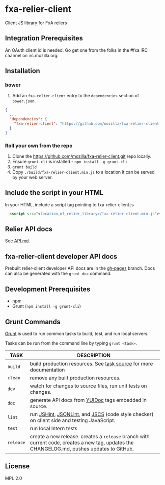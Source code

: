 # fxa-relier-client

Client JS library for FxA reliers

## Integration Prerequisites
An OAuth client id is needed. Go get one from the folks in the #fxa IRC channel on irc.mozilla.org.

## Installation

### bower
1. Add an `fxa-relier-client` entry to the `dependencies` section of `bower.json`.

```json
{
  ...
  "dependencies": {
    "fxa-relier-client": "https://github.com/mozilla/fxa-relier-client.git#<latest_version>"
  }
}
```

### Roll your own from the repo
1. Clone the https://github.com/mozilla/fxa-relier-client.git repo locally.
2. Ensure `grunt-cli` is installed - `npm install -g grunt-cli`
3. `grunt build`
4. Copy `./build/fxa-relier-client.min.js` to a location it can be served by your web server.

## Include the script in your HTML
In your HTML, include a script tag pointing to fxa-relier-client.js
```html
  <script src="<location_of_relier_library>/fxa-relier-client.min.js"></script>
```

## Relier API docs
See [API.md](./API.md).

## fxa-relier-client developer API docs
Prebuilt relier-client developer API docs are in the [gh-pages](https://github.com/mozilla/fxa-relier-client/tree/gh-pages) branch. Docs can also be generated with the `grunt doc` command.

## Development Prerequisites

* npm
* Grunt (`npm install -g grunt-cli`)

## Grunt Commands

[Grunt](http://gruntjs.com/) is used to run common tasks to build, test, and run local servers.

Tasks can be run from the command line by typing `grunt <task>`.

| TASK | DESCRIPTION |
|------|-------------|
| `build` | build production resources. See [task source](https://github.com/mozilla/fxa-relier-client/blob/edbfb4acc1bb7977af679bd7fa7db6b164d09767/Gruntfile.js#L21) for more documentation |
| `clean` | remove any built production resources. |
| `dev` | watch for changes to source files, run unit tests on changes. |
| `doc` | generate API docs from [YUIDoc](http://yui.github.io/yuidoc/) tags embedded in source. |
| `lint` | run [JSHint](http://jshint.com/docs/), [JSONLint](http://jsonlint.com/), and [JSCS](https://www.npmjs.com/package/jscs) (code style checker) on client side and testing JavaScript. |
| `test` | run local Intern tests. |
| `release` | create a new release. creates a `release` branch with current code, creates a new tag, updates the CHANGELOG.md, pushes updates to GitHub. |

## License

MPL 2.0
